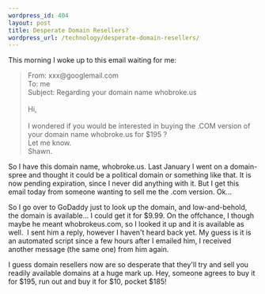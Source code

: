 ```yaml
--- 
wordpress_id: 404
layout: post
title: Desperate Domain Resellers?
wordpress_url: /technology/desperate-domain-resellers/
---
```


<p>This morning I woke up to this email waiting for me:</p>
<blockquote>From: xxx@googlemail.com<br />
To: me<br />
Subject: Regarding your domain name whobroke.us<br />
<br />
Hi,<br />
<br />
I wondered if you would be interested in buying the .COM version of your domain name whobroke.us for $195 ? <br />
Let me know.<br />
Shawn.</blockquote>
<p>So I have this domain name, whobroke.us.  Last January I went on a domain-spree and thought it could be a political domain or something like that.  It is now pending expiration, since I never did anything with it.  But I get this email today from someone wanting to sell me the .com version.  Ok...</p>
<p>So I go over to GoDaddy just to look up the domain, and low-and-behold, the domain is available... I could get it for $9.99.  On the offchance, I though maybe he meant whobrokeus.com, so I looked it up and it is available as well. &nbsp;I sent him a reply, however I haven't heard back yet.  My guess is it is an automated script since a few hours after I emailed him, I received another message (the same one) from him again.</p>
<p>I guess domain resellers now are so desperate that they'll try and sell you readily available domains at a huge mark up.  Hey, someone agrees to buy it for $195, run out and buy it for $10, pocket $185!</p>
         
